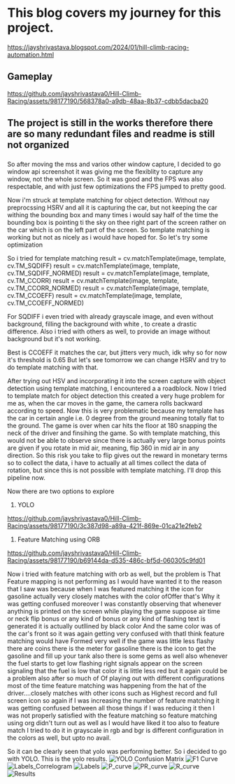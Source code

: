 # This blog covers my journey for this project.
https://jayshrivastava.blogspot.com/2024/01/hill-climb-racing-automation.html 


## Gameplay

https://github.com/jayshrivastava0/Hill-Climb-Racing/assets/98177190/568378a0-a9db-48aa-8b37-cdbb5dacba20



###
## The project is still in the works therefore there are so many redundant files and readme is still not organized
###

So after moving the mss and varios other window capture, I decided to go window api screenshot
it was giving me the flexiblity to capture any window, not the whole screen. So it was good and the FPS was also
respectable, and with just few optimizations the FPS jumped to pretty good.



Now i'm struck at template matching for object detection. Without nay preprocssing HSRV and all it is capturing the car,
but not keeping the car withing the bounding box and many times i would say half of the time the bounding box is 
pointing ti the sky on thee right part of the screen rather on the car which is on the left part of the screen.
So template matching is working but not as nicely as i would have hoped for. So let's try some optimization


So i tried for template matching
result = cv.matchTemplate(image, template, cv.TM_SQDIFF)
result = cv.matchTemplate(image, template, cv.TM_SQDIFF_NORMED)
result = cv.matchTemplate(image, template, cv.TM_CCORR)
result = cv.matchTemplate(image, template, cv.TM_CCORR_NORMED)
result = cv.matchTemplate(image, template, cv.TM_CCOEFF)
result = cv.matchTemplate(image, template, cv.TM_CCOEFF_NORMED)



For SQDIFF i even tried with already grayscale image, and even without background, filling the background with white , to create a drastic difference. 
Also i tried with others as well, to provide an image without background but it's not working.

Best is CCOEFF it matches the car, but jitters very much, idk why so for now it's threshold is 0.65
But let's see tomorrow we can change HSRV and try to do template matching with that.











After trying out HSV and incorporating it into the screen capture with object detection using template matching, I encountered a a roadblock. Now I tried to template match for object detection this created a very huge problem for me as, when the car moves in the game, the camera rolls backward according to speed. Now this is very problematic because my template has the car in certain angle i.e. 0 degree from the ground meaning totally flat to the ground. The game is over when car hits the floor at 180 snapping the neck of the driver and finsihing the game. So with template matching, this would not be able to observe since there is actually very large bonus points are given if you rotate in mid air, meaning, flip 360 in mid air in any direction. So this risk you take to flip gives out the reward in monetary terms so to collect the data, i have to actually at all times collect the data of rotation, but since this is not possible with template matching. I'll drop this pipeline now. 

Now there are two options to explore
1. YOLO

https://github.com/jayshrivastava0/Hill-Climb-Racing/assets/98177190/3c387d98-a89a-421f-869e-01ca21e2feb2


   
1. Feature Matching using ORB

https://github.com/jayshrivastava0/Hill-Climb-Racing/assets/98177190/b69144da-d535-486c-bf5d-060305c9fd01





Now i tried with feature matching with orb as well, but the problem is That Feature mapping is not performing as I would have wanted it to the reason that I saw was because when I was featured matching it the icon for gasoline actually very closely matches with the color ofOffer that's Why it was getting confused moreover I was constantly observing that whenever anything is printed on the screen while playing the game suppose air time or neck flip bonus or any kind of bonus or any kind of flashing text is generated it is actually outllined by black color And the same color was of the car's front so it was again getting very confused with thatI think feature matching would have Formed very well if the game was little less flashy there are coins there is the meter for gasoline there is the icon to get the gasoline and fill up your tank also there is some gems as well also whenever the fuel starts to get low flashing right signals appear on the screen signaling that the fuel is low that color it is little less red but it again could be a problem also after so much of Of playing out with different configurations most of the time feature matching was happening from the hat of the driver....closely matches with other icons such as Highest record and full screen icon so again if I was increasing the number of feature matching it was getting confused between all those things if I was reducing it then I was not properly satisfied with the feature matching so feature matching using org didn't turn out as well as I would have liked it too also to feature match I tried to do it in grayscale in rgb and bgr is different configuration in the colors as well, but upto no avail.



So it can be clearly seen that yolo was performing better. So i decided to go with YOLO.
This is the yolo results.
![YOLO Confusion Matrix](https://github.com/jayshrivastava0/Hill-Climb-Racing/blob/main/yolo_results/confusion_matrix.png)
![F1 Curve](https://github.com/jayshrivastava0/Hill-Climb-Racing/blob/main/yolo_results/F1_curve.png)
![Labels_Correlogram](https://github.com/jayshrivastava0/Hill-Climb-Racing/blob/main/yolo_results/labels_correlogram.jpg)
![Labels](https://github.com/jayshrivastava0/Hill-Climb-Racing/blob/main/yolo_results/labels.jpg)
![P_curve](https://github.com/jayshrivastava0/Hill-Climb-Racing/blob/main/yolo_results/P_curve.png)
![PR_curve](https://github.com/jayshrivastava0/Hill-Climb-Racing/blob/main/yolo_results/PR_curve.png)
![R_curve](https://github.com/jayshrivastava0/Hill-Climb-Racing/blob/main/yolo_results/R_curve.png)
![Results](https://github.com/jayshrivastava0/Hill-Climb-Racing/blob/main/yolo_results/results.png)
